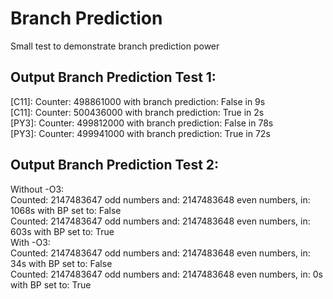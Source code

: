 # Branch Prediction
Small test to demonstrate branch prediction power

## Output Branch Prediction Test 1:
[C11]: Counter: 498861000 with branch prediction: False in 9s  
[C11]: Counter: 500436000 with branch prediction: True in 2s  
[PY3]: Counter: 499812000 with branch prediction: False in 78s  
[PY3]: Counter: 499941000 with branch prediction: True in 72s  

## Output Branch Prediction Test 2:
Without -O3:  
Counted: 2147483647 odd numbers and: 2147483648 even numbers, in: 1068s with BP set to: False  
Counted: 2147483647 odd numbers and: 2147483648 even numbers, in: 603s with BP set to: True  
With -O3:  
Counted: 2147483647 odd numbers and: 2147483648 even numbers, in: 34s with BP set to: False  
Counted: 2147483647 odd numbers and: 2147483648 even numbers, in: 0s with BP set to: True  
